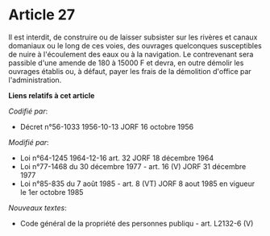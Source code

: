 # Article 27

Il est interdit, de construire ou de laisser subsister sur les rivères et canaux domaniaux ou le long de ces voies, des
ouvrages quelconques susceptibles de nuire à l'écoulement des eaux ou à la navigation. Le contrevenant sera passible d'une
amende de 180 à 15000 F et devra, en outre démolir les ouvrages établis ou, à défaut, payer les frais de la démolition
d'office par l'administration.

**Liens relatifs à cet article**

_Codifié par_:

  - Décret n°56-1033 1956-10-13 JORF 16 octobre 1956

_Modifié par_:

  - Loi n°64-1245 1964-12-16 art. 32 JORF 18 décembre 1964
  - Loi n°77-1468 du 30 décembre 1977 - art. 16 (V) JORF 31 décembre 1977
  - Loi n°85-835 du 7 août 1985 - art. 8 (VT) JORF 8 aout 1985 en vigueur le 1er octobre 1985

_Nouveaux textes_:

  - Code général de la propriété des personnes publiqu - art. L2132-6 (V)
